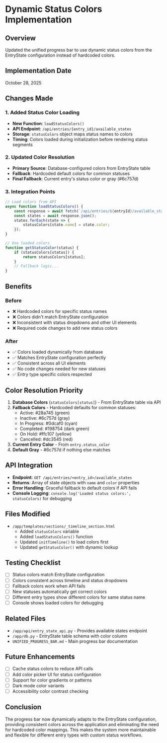 # Dynamic Status Colors Implementation

## Overview
Updated the unified progress bar to use dynamic status colors from the EntryState configuration instead of hardcoded colors.

## Implementation Date
October 28, 2025

## Changes Made

### 1. Added Status Color Loading
- **New Function**: `loadStatusColors()`
- **API Endpoint**: `/api/entries/{entry_id}/available_states`
- **Storage**: `statusColors` object maps status names to colors
- **Timing**: Colors loaded during initialization before rendering status segments

### 2. Updated Color Resolution
- **Primary Source**: Database-configured colors from EntryState table
- **Fallback**: Hardcoded default colors for common statuses
- **Final Fallback**: Current entry's status color or gray (#6c757d)

### 3. Integration Points
```javascript
// Load colors from API
async function loadStatusColors() {
    const response = await fetch(`/api/entries/${entryId}/available_states`);
    const states = await response.json();
    states.forEach(state => {
        statusColors[state.name] = state.color;
    });
}

// Use loaded colors
function getStatusColor(status) {
    if (statusColors[status]) {
        return statusColors[status];
    }
    // Fallback logic...
}
```

## Benefits

### Before
- ❌ Hardcoded colors for specific status names
- ❌ Colors didn't match EntryState configuration
- ❌ Inconsistent with status dropdowns and other UI elements
- ❌ Required code changes to add new status colors

### After
- ✅ Colors loaded dynamically from database
- ✅ Matches EntryState configuration perfectly
- ✅ Consistent across all UI elements
- ✅ No code changes needed for new statuses
- ✅ Entry type specific colors respected

## Color Resolution Priority
1. **Database Colors** (`statusColors[status]`) - From EntryState table via API
2. **Fallback Colors** - Hardcoded defaults for common statuses:
   - Active: #28a745 (green)
   - Inactive: #6c757d (gray)
   - In Progress: #0dcaf0 (cyan)
   - Completed: #198754 (dark green)
   - On Hold: #ffc107 (yellow)
   - Cancelled: #dc3545 (red)
3. **Current Entry Color** - From `entry.status_color`
4. **Default Gray** - #6c757d if nothing else matches

## API Integration
- **Endpoint**: `GET /api/entries/<entry_id>/available_states`
- **Returns**: Array of state objects with `name` and `color` properties
- **Error Handling**: Graceful fallback to default colors if API fails
- **Console Logging**: `console.log('Loaded status colors:', statusColors)` for debugging

## Files Modified
- `/app/templates/sections/_timeline_section.html`
  - Added `statusColors` variable
  - Added `loadStatusColors()` function
  - Updated `initTimeline()` to load colors first
  - Updated `getStatusColor()` with dynamic lookup

## Testing Checklist
- [ ] Status colors match EntryState configuration
- [ ] Colors consistent across timeline and status dropdowns
- [ ] Fallback colors work when API fails
- [ ] New statuses automatically get correct colors
- [ ] Different entry types show different colors for same status name
- [ ] Console shows loaded colors for debugging

## Related Files
- `/app/api/entry_state_api.py` - Provides available states endpoint
- `/app/db.py` - EntryState table schema with color column
- `UNIFIED_PROGRESS_BAR.md` - Main progress bar documentation

## Future Enhancements
- [ ] Cache status colors to reduce API calls
- [ ] Add color picker UI for status configuration
- [ ] Support for color gradients or patterns
- [ ] Dark mode color variants
- [ ] Accessibility color contrast checking

## Conclusion
The progress bar now dynamically adapts to the EntryState configuration, providing consistent colors across the application and eliminating the need for hardcoded color mappings. This makes the system more maintainable and flexible for different entry types with custom status workflows.
